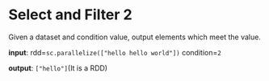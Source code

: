 # Select and Filter 2


Given a dataset and condition value, output elements which meet the value.


**input**: rdd=`sc.parallelize(["hello hello world"])`
           condition=`2`

**output**: `["hello"]`(It is a RDD)
